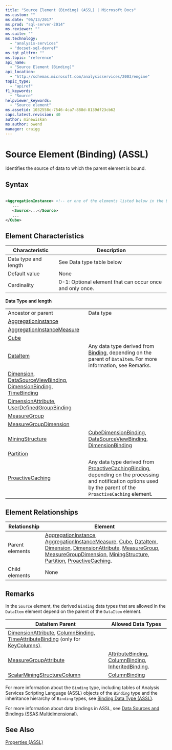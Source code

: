 ```yaml
---
title: "Source Element (Binding) (ASSL) | Microsoft Docs"
ms.custom: ""
ms.date: "06/13/2017"
ms.prod: "sql-server-2014"
ms.reviewer: ""
ms.suite: ""
ms.technology: 
  - "analysis-services"
  - "docset-sql-devref"
ms.tgt_pltfrm: ""
ms.topic: "reference"
api_name: 
  - "Source Element (Binding)"
api_location: 
  - "http://schemas.microsoft.com/analysisservices/2003/engine"
topic_type: 
  - "apiref"
f1_keywords: 
  - "Source"
helpviewer_keywords: 
  - "Source element"
ms.assetid: 1032558c-7546-4ca7-888d-8139df23cb62
caps.latest.revision: 40
author: minewiskan
ms.author: owend
manager: craigg
---
```

# Source Element (Binding) (ASSL)
  Identifies the source of data to which the parent element is bound.  
  
## Syntax  
  
```xml  
  
<AggregationInstance> <!-- or one of the elements listed below in the Element Relationships table -->  
   ...  
   <Source>...</Source>  
   ...  
</Cube>  
```  
  
## Element Characteristics  
  
|Characteristic|Description|  
|--------------------|-----------------|  
|Data type and length|See Data type table below|  
|Default value|None|  
|Cardinality|0-1: Optional element that can occur once and only once.|  
  
 **Data Type and length**  
  
|||  
|-|-|  
|Ancestor or parent|Data type|  
|[AggregationInstance](../data-type/binding-data-type-assl.md)|  
|[AggregationInstanceMeasure](../data-type/columnbinding-data-type-assl.md)|  
|[Cube](../data-type/datasourceviewbinding-data-type-assl.md)|  
|[DataItem](../data-type/dataitem-data-type-assl.md)|Any data type derived from [Binding](../data-type/binding-data-type-assl.md), depending on the parent of `DataItem`. For more information, see Remarks.|  
|[Dimension](../data-type/dimensionbinding-data-type-assl.md), [DataSourceViewBinding](../data-type/datasourceviewbinding-data-type-assl.md), [DimensionBinding](../data-type/dimensionbinding-data-type-assl.md), [TimeBinding](../data-type/timebinding-data-type-assl.md)|  
|[DimensionAttribute](../data-type/attributebinding-data-type-assl.md), [UserDefinedGroupBinding](../data-type/userdefinedgroupbinding-data-type-assl.md)|  
|[MeasureGroup](../data-type/measuregroupbinding-data-type-assl.md)|  
|[MeasureGroupDimension](../data-type/measuregroupdimensionbinding-data-type-assl.md)|  
|[MiningStructure](../objects/miningstructure-element-assl.md)|[CubeDimensionBinding](../data-type/cubedimensionbinding-data-type-assl.md), [DataSourceViewBinding](../data-type/datasourceviewbinding-data-type-assl.md), [DimensionBinding](../data-type/dimensionbinding-data-type-assl.md)|  
|[Partition](../data-type/tabularbinding-data-type-assl.md)|  
|[ProactiveCaching](../objects/proactivecaching-element-assl.md)|Any data type derived from [ProactiveCachingBinding](../data-type/proactivecachingbinding-data-type-assl.md), depending on the processing and notification options used by the parent of the `ProactiveCaching` element.|  
  
## Element Relationships  
  
|Relationship|Element|  
|------------------|-------------|  
|Parent elements|[AggregationInstance](../objects/aggregationinstance-element-assl.md), [AggregationInstanceMeasure](../data-type/aggregationinstancemeasure-data-type-assl.md), [Cube](../objects/cube-element-assl.md), [DataItem](../data-type/dataitem-data-type-assl.md), [Dimension](../objects/dimension-element-assl.md), [DimensionAttribute](../data-type/dimensionattribute-data-type-assl.md), [MeasureGroup](../objects/group-element-assl.md), [MeasureGroupDimension](../data-type/dimension-data-type-assl.md), [MiningStructure](../objects/miningstructure-element-assl.md), [Partition](../objects/partition-element-assl.md), [ProactiveCaching](../objects/proactivecaching-element-assl.md).|  
|Child elements|None|  
  
## Remarks  
 In the `Source` element, the derived `Binding` data types that are allowed in the `DataItem` element depend on the parent of the `DataItem` element.  
  
|DataItem Parent|Allowed Data Types|  
|---------------------|------------------------|  
|[DimensionAttribute](../data-type/attributebinding-data-type-assl.md), [ColumnBinding](../data-type/columnbinding-data-type-assl.md), [TimeAttributeBinding](../data-type/timeattributebinding-data-type-assl.md) (only for [KeyColumns](../collections/columns-element-assl.md)).|  
|[MeasureGroupAttribute](../data-type/measuregroupattribute-data-type-assl.md)|[AttributeBinding](../data-type/attributebinding-data-type-assl.md), [ColumnBinding](../data-type/columnbinding-data-type-assl.md), [InheritedBinding](../data-type/inheritedbinding-data-type-assl.md).|  
|[ScalarMiningStructureColumn](../data-type/miningstructurecolumn-data-type-assl.md)|[ColumnBinding](../data-type/columnbinding-data-type-assl.md)|  
  
 For more information about the `Binding` type, including tables of Analysis Services Scripting Language (ASSL) objects of the `Binding` type and the inheritance hierarchy of `Binding` types, see [Binding Data Type &#40;ASSL&#41;](../data-type/binding-data-type-assl.md).  
  
 For more information about data bindings in ASSL, see [Data Sources and Bindings &#40;SSAS Multidimensional&#41;](../../multidimensional-models/data-sources-and-bindings-ssas-multidimensional.md).  
  
## See Also  
 [Properties &#40;ASSL&#41;](properties-assl.md)  
  
  

